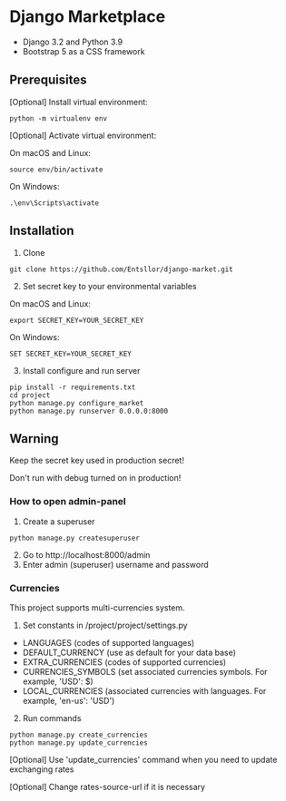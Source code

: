 # Django Marketplace

* Django 3.2 and Python 3.9
* Bootstrap 5 as a CSS framework

## Prerequisites

[Optional] Install virtual environment:

```
python -m virtualenv env
```

[Optional] Activate virtual environment:

On macOS and Linux:

```
source env/bin/activate
```

On Windows:

```
.\env\Scripts\activate
```

## Installation

1. Clone

```
git clone https://github.com/Entsllor/django-market.git
```

2. Set secret key to your environmental variables

On macOS and Linux:

```
export SECRET_KEY=YOUR_SECRET_KEY
```

On Windows:

```
SET SECRET_KEY=YOUR_SECRET_KEY
```

3. Install configure and run server

```
pip install -r requirements.txt
cd project
python manage.py configure_market
python manage.py runserver 0.0.0.0:8000
```

## Warning

Keep the secret key used in production secret!

Don't run with debug turned on in production!

### How to open admin-panel

1. Create a superuser

```
python manage.py createsuperuser
```

2. Go to http://localhost:8000/admin
3. Enter admin (superuser) username and password

### Currencies
This project supports multi-currencies system.

1. Set constants in /project/project/settings.py
- LANGUAGES (codes of supported languages)
- DEFAULT_CURRENCY (use as default for your data base)
- EXTRA_CURRENCIES (codes of supported currencies)
- CURRENCIES_SYMBOLS (set associated currencies symbols. For example, 'USD': $)
- LOCAL_CURRENCIES (associated currencies with languages. For example, 'en-us': 'USD')

2. Run commands

```
python manage.py create_currencies
python manage.py update_currencies
```

[Optional] Use 'update_currencies' command when you need to update exchanging rates

[Optional] Change rates-source-url if it is necessary